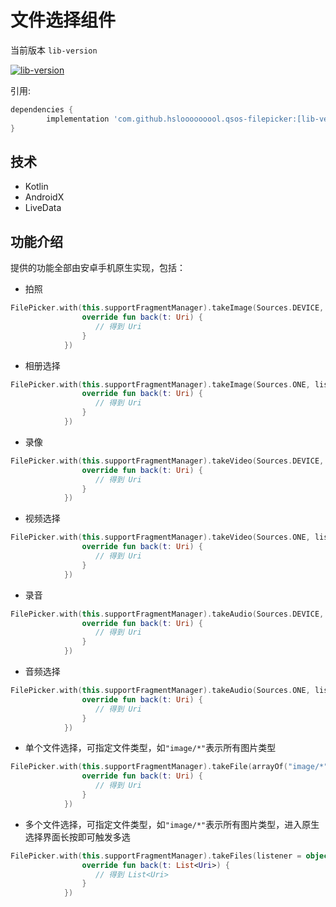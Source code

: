 # 文件选择组件

当前版本 `lib-version`
 
[![lib-version](https://www.jitpack.io/v/hslooooooool/qsos-filepicker.svg)](https://www.jitpack.io/#hslooooooool/qsos-filepicker)

引用:

```groovy
dependencies {
        implementation 'com.github.hslooooooool.qsos-filepicker:[lib-version]'
}
```

## 技术
- Kotlin
- AndroidX
- LiveData

## 功能介绍
提供的功能全部由安卓手机原生实现，包括：

- 拍照
```kotlin
FilePicker.with(this.supportFragmentManager).takeImage(Sources.DEVICE, listener = object : OnTListener<Uri> {
                override fun back(t: Uri) {
                   // 得到 Uri
                }
            })
```
- 相册选择
```kotlin
FilePicker.with(this.supportFragmentManager).takeImage(Sources.ONE, listener = object : OnTListener<Uri> {
                override fun back(t: Uri) {
                   // 得到 Uri
                }
            })
```
- 录像
```kotlin
FilePicker.with(this.supportFragmentManager).takeVideo(Sources.DEVICE, listener = object : OnTListener<Uri> {
                override fun back(t: Uri) {
                   // 得到 Uri
                }
            })
```
- 视频选择
```kotlin
FilePicker.with(this.supportFragmentManager).takeVideo(Sources.ONE, listener = object : OnTListener<Uri> {
                override fun back(t: Uri) {
                   // 得到 Uri
                }
            })
```
- 录音
```kotlin
FilePicker.with(this.supportFragmentManager).takeAudio(Sources.DEVICE, listener = object : OnTListener<Uri> {
                override fun back(t: Uri) {
                   // 得到 Uri
                }
            })
```
- 音频选择
```kotlin
FilePicker.with(this.supportFragmentManager).takeAudio(Sources.ONE, listener = object : OnTListener<Uri> {
                override fun back(t: Uri) {
                   // 得到 Uri
                }
            })
```
- 单个文件选择，可指定文件类型，如`"image/*"`表示所有图片类型
```kotlin
FilePicker.with(this.supportFragmentManager).takeFile(arrayOf("image/*"), listener = object : OnTListener<Uri> {
                override fun back(t: Uri) {
                   // 得到 Uri
                }
            })
```
- 多个文件选择，可指定文件类型，如`"image/*"`表示所有图片类型，进入原生选择界面长按即可触发多选
```kotlin
FilePicker.with(this.supportFragmentManager).takeFiles(listener = object : OnTListener<List<Uri>> {
                override fun back(t: List<Uri>) {
                   // 得到 List<Uri>
                }
            })
```
